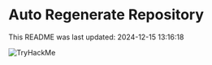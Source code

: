 # Auto Regenerate Repository

This README was last updated: 2024-12-15 13:16:18

 ![TryHackMe](https://tryhackme.com/badge/533634)